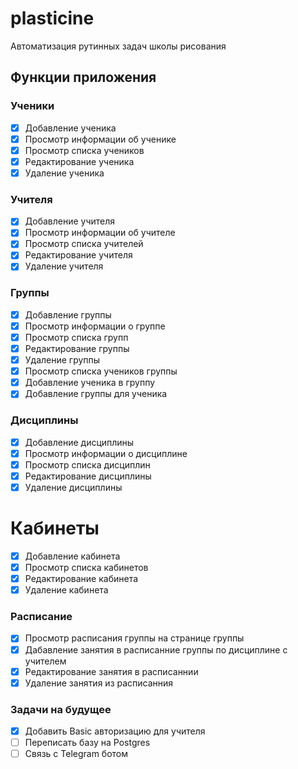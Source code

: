 # plasticine

Автоматизация рутинных задач школы рисования

## Функции приложения

### Ученики

- [x] Добавление ученика
- [x] Просмотр информации об ученике
- [x] Просмотр списка учеников
- [x] Редактирование ученика
- [x] Удаление ученика

### Учителя

- [x] Добавление учителя
- [x] Просмотр информации об учителе
- [x] Просмотр списка учителей
- [x] Редактирование учителя
- [x] Удаление учителя

### Группы

- [x] Добавление группы
- [x] Просмотр информации о группе
- [x] Просмотр списка групп
- [x] Редактирование группы
- [x] Удаление группы
- [x] Просмотр списка учеников группы
- [x] Добавление ученика в группу
- [x] Добавление группы для ученика

### Дисциплины

- [x] Добавление дисциплины
- [x] Просмотр информации о дисциплине
- [x] Просмотр списка дисциплин
- [x] Редактирование дисциплины
- [x] Удаление дисциплины

# Кабинеты

- [x] Добавление кабинета
- [x] Просмотр списка кабинетов
- [x] Редактирование кабинета
- [x] Удаление кабинета

### Расписание

- [x] Просмотр расписания группы на странице группы
- [x] Дабавление занятия в расписанние группы по дисциплине с учителем
- [x] Редактирование занятия в расписаннии
- [x] Удаление занятия из расписанния

### Задачи на будущее

- [x] Добавить Basic авторизацию для учителя
- [ ] Переписать базу на Postgres
- [ ] Связь с Telegram ботом
